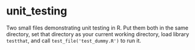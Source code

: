 # unit_testing

Two small files demonstrating unit testing in R. Put them both in the same directory, set that directory as your current working directory, load library `testthat`, and call `test_file('test_dummy.R')` to run it.
